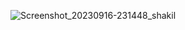 ![Screenshot_20230916-231448_shakil](https://github.com/shakilkhansk/Assignment_01/assets/20550689/e569644a-f674-47e5-b1fc-e3c13db6137f)
